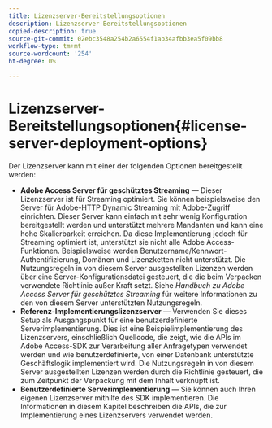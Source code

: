 ```yaml
---
title: Lizenzserver-Bereitstellungsoptionen
description: Lizenzserver-Bereitstellungsoptionen
copied-description: true
source-git-commit: 02ebc3548a254b2a6554f1ab34afbb3ea5f09bb8
workflow-type: tm+mt
source-wordcount: '254'
ht-degree: 0%

---
```


# Lizenzserver-Bereitstellungsoptionen{#license-server-deployment-options}

Der Lizenzserver kann mit einer der folgenden Optionen bereitgestellt werden:

* **Adobe Access Server für geschütztes Streaming** — Dieser Lizenzserver ist für Streaming optimiert. Sie können beispielsweise den Server für Adobe-HTTP Dynamic Streaming mit Adobe-Zugriff einrichten. Dieser Server kann einfach mit sehr wenig Konfiguration bereitgestellt werden und unterstützt mehrere Mandanten und kann eine hohe Skalierbarkeit erreichen. Da diese Implementierung jedoch für Streaming optimiert ist, unterstützt sie nicht alle Adobe Access-Funktionen. Beispielsweise werden Benutzername/Kennwort-Authentifizierung, Domänen und Lizenzketten nicht unterstützt. Die Nutzungsregeln in von diesem Server ausgestellten Lizenzen werden über eine Server-Konfigurationsdatei gesteuert, die die beim Verpacken verwendete Richtlinie außer Kraft setzt. Siehe *Handbuch zu Adobe Access Server für geschütztes Streaming* für weitere Informationen zu den von diesem Server unterstützten Nutzungsregeln.
* **Referenz-Implementierungslizenzserver** — Verwenden Sie dieses Setup als Ausgangspunkt für eine benutzerdefinierte Serverimplementierung. Dies ist eine Beispielimplementierung des Lizenzservers, einschließlich Quellcode, die zeigt, wie die APIs im Adobe Access-SDK zur Verarbeitung aller Anfragetypen verwendet werden und wie benutzerdefinierte, von einer Datenbank unterstützte Geschäftslogik implementiert wird. Die Nutzungsregeln in von diesem Server ausgestellten Lizenzen werden durch die Richtlinie gesteuert, die zum Zeitpunkt der Verpackung mit dem Inhalt verknüpft ist.
* **Benutzerdefinierte Serverimplementierung** — Sie können auch Ihren eigenen Lizenzserver mithilfe des SDK implementieren. Die Informationen in diesem Kapitel beschreiben die APIs, die zur Implementierung eines Lizenzservers verwendet werden.
